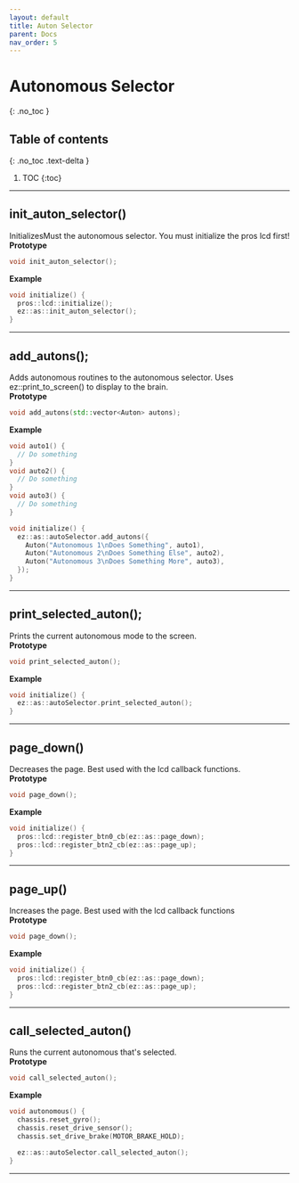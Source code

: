 ```yaml
---
layout: default
title: Auton Selector
parent: Docs
nav_order: 5
---
```



# **Autonomous Selector**
{: .no_toc }

## Table of contents
{: .no_toc .text-delta }

1. TOC
{:toc}


---


## init_auton_selector() 
InitializesMust the autonomous selector. You must initialize the pros lcd first!  
**Prototype**
```cpp
void init_auton_selector();
```

**Example**
```cpp
void initialize() {
  pros::lcd::initialize();
  ez::as::init_auton_selector();
}
```


---


## add_autons();
Adds autonomous routines to the autonomous selector. Uses ez::print_to_screen() to display to the brain.  
**Prototype**
```cpp
void add_autons(std::vector<Auton> autons);
```

**Example**
```cpp
void auto1() {
  // Do something
}
void auto2() {
  // Do something
}
void auto3() {
  // Do something
}

void initialize() {
  ez::as::autoSelector.add_autons({
    Auton("Autonomous 1\nDoes Something", auto1),
    Auton("Autonomous 2\nDoes Something Else", auto2),
    Auton("Autonomous 3\nDoes Something More", auto3),
  });
}
```


---


## print_selected_auton();
Prints the current autonomous mode to the screen.    
**Prototype**
```cpp
void print_selected_auton();
```

**Example**
```cpp
void initialize() {
  ez::as::autoSelector.print_selected_auton(); 
}
```
 

---



## page_down()
Decreases the page. Best used with the lcd callback functions.   
**Prototype**
```cpp
void page_down();
```

**Example**
```cpp
void initialize() {
  pros::lcd::register_btn0_cb(ez::as::page_down);
  pros::lcd::register_btn2_cb(ez::as::page_up);
}
```


---


## page_up()
Increases the page. Best used with the lcd callback functions  
**Prototype**
```cpp
void page_down();
```

**Example**
```cpp
void initialize() {
  pros::lcd::register_btn0_cb(ez::as::page_down);
  pros::lcd::register_btn2_cb(ez::as::page_up);
}
```


---


## call_selected_auton()
Runs the current autonomous that's selected.    
**Prototype**
```cpp
void call_selected_auton();
```

**Example**
```cpp
void autonomous() {
  chassis.reset_gyro(); 
  chassis.reset_drive_sensor(); 
  chassis.set_drive_brake(MOTOR_BRAKE_HOLD); 

  ez::as::autoSelector.call_selected_auton(); 
}
```


---
